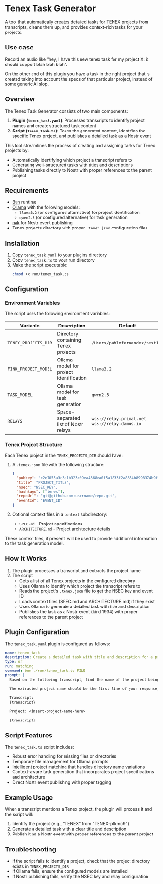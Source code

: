 # Tenex Task Generator

A tool that automatically creates detailed tasks for TENEX projects from transcripts, cleans them up, and provides context-rich tasks for your projects.

## Use case

Record an audio like "hey, I have this new tenex task for my project X: it should support blah blah blah".

On the other end of this plugin you have a task in the right project that is created taking into account the specs of that particular project, instead of some generic AI slop.

## Overview

The Tenex Task Generator consists of two main components:

1. **Plugin (`tenex_task.yaml`)**: Processes transcripts to identify project names and create structured task content
2. **Script (`tenex_task.ts`)**: Takes the generated content, identifies the specific Tenex project, and publishes a detailed task as a Nostr event

This tool streamlines the process of creating and assigning tasks for Tenex projects by:
- Automatically identifying which project a transcript refers to
- Generating well-structured tasks with titles and descriptions
- Publishing tasks directly to Nostr with proper references to the parent project

## Requirements

- [Bun](https://bun.sh/) runtime
- [Ollama](https://ollama.ai/) with the following models:
  - `llama3.2` (or configured alternative) for project identification
  - `qwen2.5` (or configured alternative) for task generation
- [nak](https://github.com/fiatjaf/nak) for Nostr event publishing
- Tenex projects directory with proper `.tenex.json` configuration files

## Installation

1. Copy `tenex_task.yaml` to your plugins directory
2. Copy `tenex_task.ts` to your run directory
3. Make the script executable:
   ```bash
   chmod +x run/tenex_task.ts
   ```

## Configuration

### Environment Variables

The script uses the following environment variables:

| Variable | Description | Default |
|----------|-------------|---------|
| `TENEX_PROJECTS_DIR` | Directory containing Tenex projects | `/Users/pablofernandez/test123` |
| `FIND_PROJECT_MODEL` | Ollama model for project identification | `llama3.2` |
| `TASK_MODEL` | Ollama model for task generation | `qwen2.5` |
| `RELAYS` | Space-separated list of Nostr relays | `wss://relay.primal.net wss://relay.damus.io` |

### Tenex Project Structure

Each Tenex project in the `TENEX_PROJECTS_DIR` should have:

1. A `.tenex.json` file with the following structure:
   ```json
   {
     "pubkey": "c2e7055a3c3e1b323c99ea4368ea0f5a1833f2a8364b8998374b9f2b50fc3bcb",
     "title": "PROJECT_TITLE",
     "nsec": "NSEC_KEY",
     "hashtags": ["tenex"],
     "repoUrl": "git@github.com:username/repo.git",
     "eventId": "EVENT_ID"
   }
   ```

2. Optional context files in a `context` subdirectory:
   - `SPEC.md` - Project specifications
   - `ARCHITECTURE.md` - Project architecture details

These context files, if present, will be used to provide additional information to the task generation model.

## How It Works

1. The plugin processes a transcript and extracts the project name
2. The script:
   - Gets a list of all Tenex projects in the configured directory
   - Uses Ollama to identify which project the transcript refers to
   - Reads the project's `.tenex.json` file to get the NSEC key and event ID
   - Loads context files (SPEC.md and ARCHITECTURE.md) if they exist
   - Uses Ollama to generate a detailed task with title and description
   - Publishes the task as a Nostr event (kind 1934) with proper references to the parent project

## Plugin Configuration

The `tenex_task.yaml` plugin is configured as follows:

```yaml
name: tenex_task
description: Create a detailed task with title and description for a project mentioned in the transcript
type: or
run: matching
command: bun ./run/tenex_task.ts FILE
prompt: |
  Based on the following transcript, find the name of the project being worked on and create a detailed task with title and description.
  
  The extracted project name should be the first line of your response, followed by the raw transcript.
  
  Transcript:
  {transcript}
  
  Project: <insert-project-name-here>
  
  {transcript}
```

## Script Features

The `tenex_task.ts` script includes:

- Robust error handling for missing files or directories
- Temporary file management for Ollama prompts
- Intelligent project matching that handles directory name variations
- Context-aware task generation that incorporates project specifications and architecture
- Direct Nostr event publishing with proper tagging

## Example Usage

When a transcript mentions a Tenex project, the plugin will process it and the script will:

1. Identify the project (e.g., "TENEX" from "TENEX-pfkmc9")
2. Generate a detailed task with a clear title and description
3. Publish it as a Nostr event with proper references to the parent project

## Troubleshooting

- If the script fails to identify a project, check that the project directory exists in `TENEX_PROJECTS_DIR`
- If Ollama fails, ensure the configured models are installed
- If Nostr publishing fails, verify the NSEC key and relay configuration

